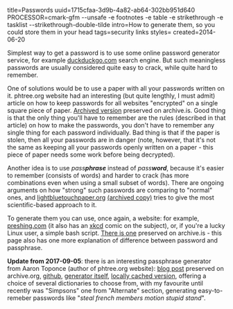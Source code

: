 title=Passwords
uuid=1715cfaa-3d9b-4a82-ab64-302bb951d640
PROCESSOR=cmark-gfm --unsafe -e footnotes -e table -e strikethrough -e tasklist --strikethrough-double-tilde
intro=How to generate them, so you could store them in your head
tags=security links
styles=
created=2014-06-20

Simplest way to get a password is to use some online password generator service, for example [duckduckgo.com][] search engine. But such meaningless passwords are usually considered quite easy to crack, while quite hard to remember.

One of solutions would be to use a paper with all your passwords written on it.
phtree.org website had an interesting (but quite lengthly, I must admit) article on how to keep passwords for all websites "encrypted" on a single square piece of paper. [Archived version](http://archive.is/hbyUJ) preserved on archive.is.
Good thing is that the only thing you'll have to remember are the rules (described in that article) on how to make the passwords, you don't have to remember any single thing for each password individually.
Bad thing is that if the paper is stolen, then all your passwords are in danger (note, however, that it's not the same as keeping all your passwords openly written on a paper - this piece of paper needs some work before being decrypted).

Another idea is to use _pass**phrase**_ instead of _pass**word**_, because it's easier to remember (consists of words) and harder to crack (has more combinations even when using a small subset of words).
There are ongoing arguments on how "strong" such passwords are comparing to "normal" ones, and [lightbluetouchpaper.org][] [(archived copy)](http://archive.is/pFkNU) tries to give the most scientific-based approach to it.

To generate them you can use, once again, a website: for example, [preshing.com][] (it also has an [xkcd][] comic on the subject), or, if you're a lucky Linux user, a simple bash script. [There is one](http://archive.is/wSFtt) preserved on archive.is - this page also has one more explanation of difference between password and passphrase.

[duckduckgo.com]: https://duckduckgo.com/?q=password
[phtree.org]: https://pthree.org/2014/03/19/creating-strong-passwords-without-a-computer-part-iii-off-the-grid/
[lightbluetouchpaper.org]: https://www.lightbluetouchpaper.org/2012/03/07/some-evidence-on-multi-word-passphrases/

[preshing.com]: http://preshing.com/20110811/xkcd-password-generator/
[xkcd]: http://xkcd.com/936/

**Update from 2017-09-05**: there is an interesting passphrase generator from Aaron Toponce (author of phtree.org website): [blog post][] preserved on archive.org, [github][], [generator itself][], [locally cached version][c], offering a choice of several dictionaries to choose from, with my favourite until recently was "Simpsons" one from "Alternate" section, generating easy-to-remeber passwords like "_steal french members motion stupid stand_".

[blog post]: https://web.archive.org/web/20230405205017/https://pthree.org/2017/09/04/a-practical-and-secure-password-and-passphrase-generator/
[github]: https://github.com/atoponce/webpassgen
[generator itself]: https://atoponce.github.io/webpassgen/
[c]: /cache/webpassgen/
